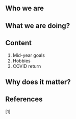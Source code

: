 ## Who we are

## What we are doing? 

## Content
1. Mid-year goals
2. Hobbies
3. COVID return

## Why does it matter?

## References
<a id="1">[1]</a> 
